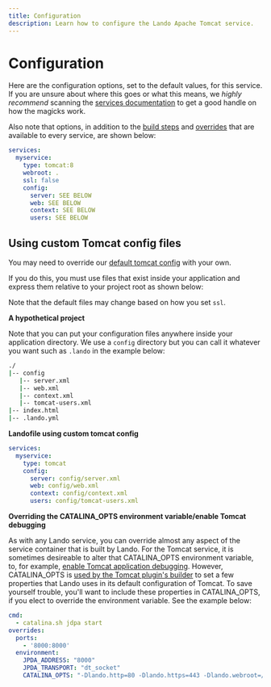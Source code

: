 ```yaml
---
title: Configuration
description: Learn how to configure the Lando Apache Tomcat service.
---
```


# Configuration

Here are the configuration options, set to the default values, for this service. If you are unsure about where this goes or what this means, we *highly recommend* scanning the [services documentation](https://docs.lando.dev/config/services.html) to get a good handle on how the magicks work.

Also note that options, in addition to the [build steps](https://docs.lando.dev/config/services.html#build-steps) and [overrides](https://docs.lando.dev/config/services.html#overrides) that are available to every service, are shown below:

```yaml
services:
  myservice:
    type: tomcat:8
    webroot: .
    ssl: false
    config:
      server: SEE BELOW
      web: SEE BELOW
      context: SEE BELOW
      users: SEE BELOW
```

## Using custom Tomcat config files

You may need to override our [default tomcat config](https://github.com/lando/tomcat/tree/main/services/tomcat) with your own.

If you do this, you must use files that exist inside your application and express them relative to your project root as shown below:

Note that the default files may change based on how you set `ssl`.

**A hypothetical project**

Note that you can put your configuration files anywhere inside your application directory. We use a `config` directory but you can call it whatever you want such as `.lando` in the example below:

```bash
./
|-- config
   |-- server.xml
   |-- web.xml
   |-- context.xml
   |-- tomcat-users.xml
|-- index.html
|-- .lando.yml
```

**Landofile using custom tomcat config**

```yaml
services:
  myservice:
    type: tomcat
    config:
      server: config/server.xml
      web: config/web.xml
      context: config/context.xml
      users: config/tomcat-users.xml
```

**Overriding the CATALINA_OPTS environment variable/enable Tomcat debugging**

As with any Lando service, you can override almost any aspect of the service container that is built by Lando. For the Tomcat service, it is sometimes desireable to alter that CATALINA_OPTS environment variable, to, for example, [enable Tomcat application debugging](https://stackoverflow.com/questions/7677060/debugging-java-application-deployed-in-tomcat). However, CATALINA_OPTS is [used by the Tomcat plugin's builder](https://github.com/lando/tomcat/blob/main/services/tomcat/builder.js#L38) to set a few properties that Lando uses in its default configuration of Tomcat. To save yourself trouble, you'll want to include these properties in CATALINA_OPTS, if you elect to override the environment variable. See the example below:

```yaml
cmd:
  - catalina.sh jdpa start
overrides:
  ports:
    - '8000:8000'
  environment:
    JPDA_ADDRESS: "8000"
    JPDA_TRANSPORT: "dt_socket"
    CATALINA_OPTS: "-Dlando.http=80 -Dlando.https=443 -Dlando.webroot=/app/path-to-your-webroot -agentlib:jdwp=transport=dt_socket,server=y,suspend=n,address=*:8000"
```
